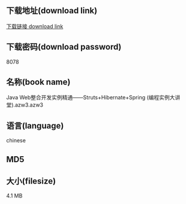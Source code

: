## 下载地址(download link)
[下载链接 download link](https://tutu365.netlify.app/?s=Java+Web%E6%95%B4%E5%90%88%E5%BC%80%E5%8F%91%E5%AE%9E%E4%BE%8B%E7%B2%BE%E9%80%9A%E2%80%94%E2%80%94Struts%2BHibernate%2BSpring+%28%E7%BC%96%E7%A8%8B%E5%AE%9E%E4%BE%8B%E5%A4%A7%E8%AE%B2%E5%A0%82%29.azw3)

## 下载密码(download password)
8078

## 名称(book name)
Java Web整合开发实例精通——Struts+Hibernate+Spring (编程实例大讲堂).azw3.azw3

## 语言(language)
chinese

## MD5


## 大小(filesize)
4.1 MB
